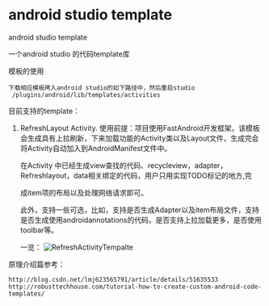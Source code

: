 # android studio template
android studio template

一个android studio 的代码template库

模板的使用
	
	下载相应模板拷入android studio的如下路径中，然后重启studio
	 /plugins/android/lib/templates/activities

目前支持的template：

1. RefreshLayout Activity.
	使用前提：项目使用FastAndroid开发框架。该模板会生成具有上拉刷新，下来加载功能的Activity类以及Layout文件，生成完会将Activity自动加入到AndroidManifest文件中。

	在Activity 中已经生成view查找的代码、recycleview，adapter，Refreshlayout，data相关绑定的代码，用户只用实现TODO标记的地方,完

	成item项的布局以及处理网络请求即可。

	此外，支持一些可选，比如，支持是否生成Adapter以及item布局文件，支持是否生成使用androidannotations的代码，是否支持上拉加载更多，是否使用toolbar等。
	
	一览：
	![RefreshActivityTempalte](http://i4.piimg.com/567571/a86c4be099e55c49.png)



原理介绍篇参考：

	http://blog.csdn.net/lmj623565791/article/details/51635533
	http://robusttechhouse.com/tutorial-how-to-create-custom-android-code-templates/